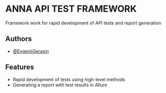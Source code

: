 # ANNA API TEST FRAMEWORK

Framework work for rapid development of API tests and report generation


## Authors

- [@EvgeniiGerasin](https://github.com/EvgeniiGerasin)


## Features

- Rapid development of tests using high-level methods
- Generating a report with test results in Allure
